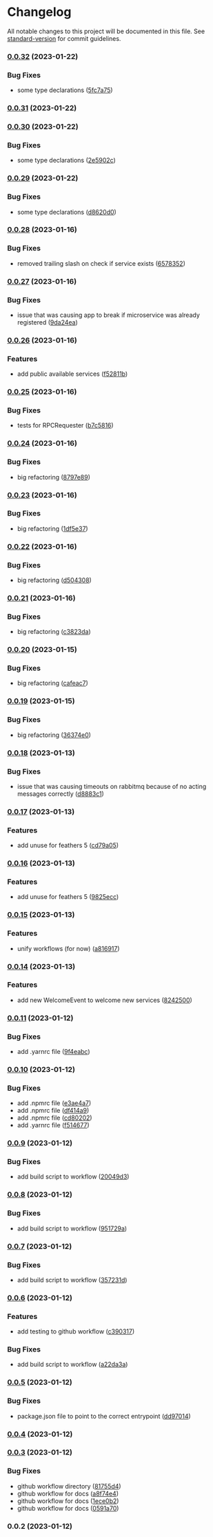 # Changelog

All notable changes to this project will be documented in this file. See [standard-version](https://github.com/conventional-changelog/standard-version) for commit guidelines.

### [0.0.32](https://github.com/mosaiqo/feathers-microservices/compare/0.0.31...0.0.32) (2023-01-22)


### Bug Fixes

* some type declarations ([5fc7a75](https://github.com/mosaiqo/feathers-microservices/commit/5fc7a75a9600a830189cfc9100e5848b2ee97c07))

### [0.0.31](https://github.com/mosaiqo/feathers-microservices/compare/0.0.30...0.0.31) (2023-01-22)

### [0.0.30](https://github.com/mosaiqo/feathers-microservices/compare/0.0.29...0.0.30) (2023-01-22)


### Bug Fixes

* some type declarations ([2e5902c](https://github.com/mosaiqo/feathers-microservices/commit/2e5902c97a74af1d193a795ce15ad6c49847d2fc))

### [0.0.29](https://github.com/mosaiqo/feathers-microservices/compare/0.0.28...0.0.29) (2023-01-22)


### Bug Fixes

* some type declarations ([d8620d0](https://github.com/mosaiqo/feathers-microservices/commit/d8620d0fc1300f0107213890f213189140e5d442))

### [0.0.28](https://github.com/mosaiqo/feathers-microservices/compare/0.0.27...0.0.28) (2023-01-16)


### Bug Fixes

* removed trailing slash on check if service exists ([6578352](https://github.com/mosaiqo/feathers-microservices/commit/6578352c8621b394b52ff990e042adc1cb6722b1))

### [0.0.27](https://github.com/mosaiqo/feathers-microservices/compare/0.0.26...0.0.27) (2023-01-16)


### Bug Fixes

* issue that was causing app to break if microservice was already registered ([9da24ea](https://github.com/mosaiqo/feathers-microservices/commit/9da24eab9b950e186c758965ce737b1eaf1e2487))

### [0.0.26](https://github.com/mosaiqo/feathers-microservices/compare/0.0.25...0.0.26) (2023-01-16)


### Features

* add public available services ([f52811b](https://github.com/mosaiqo/feathers-microservices/commit/f52811b79a6a1397e16382c469c4d06cd1fc329a))

### [0.0.25](https://github.com/mosaiqo/feathers-microservices/compare/0.0.24...0.0.25) (2023-01-16)


### Bug Fixes

* tests for RPCRequester ([b7c5816](https://github.com/mosaiqo/feathers-microservices/commit/b7c5816791d9608d0b0a9138a027f4ea41fbb048))

### [0.0.24](https://github.com/mosaiqo/feathers-microservices/compare/0.0.23...0.0.24) (2023-01-16)


### Bug Fixes

* big refactoring ([8797e89](https://github.com/mosaiqo/feathers-microservices/commit/8797e89f83688ba052dac0d961b4d63e2715e98b))

### [0.0.23](https://github.com/mosaiqo/feathers-microservices/compare/0.0.22...0.0.23) (2023-01-16)


### Bug Fixes

* big refactoring ([1df5e37](https://github.com/mosaiqo/feathers-microservices/commit/1df5e37d91d2bf9072d1f75cf8f33852a848eadc))

### [0.0.22](https://github.com/mosaiqo/feathers-microservices/compare/0.0.21...0.0.22) (2023-01-16)


### Bug Fixes

* big refactoring ([d504308](https://github.com/mosaiqo/feathers-microservices/commit/d504308b11199c839d0091bc4e4f3cfa39b316ed))

### [0.0.21](https://github.com/mosaiqo/feathers-microservices/compare/0.0.20...0.0.21) (2023-01-16)


### Bug Fixes

* big refactoring ([c3823da](https://github.com/mosaiqo/feathers-microservices/commit/c3823dab2c855f4485c87c6ecada4c576a09a69c))

### [0.0.20](https://github.com/mosaiqo/feathers-microservices/compare/0.0.19...0.0.20) (2023-01-15)


### Bug Fixes

* big refactoring ([cafeac7](https://github.com/mosaiqo/feathers-microservices/commit/cafeac71ac0fab206aa465bd6ac91bca31614759))

### [0.0.19](https://github.com/mosaiqo/feathers-microservices/compare/0.0.18...0.0.19) (2023-01-15)


### Bug Fixes

* big refactoring ([36374e0](https://github.com/mosaiqo/feathers-microservices/commit/36374e0448f6fc962edd88a923bae94aef55d56a))

### [0.0.18](https://github.com/mosaiqo/feathers-microservices/compare/0.0.17...0.0.18) (2023-01-13)


### Bug Fixes

* issue that was causing timeouts on rabbitmq because of no acting messages correctly ([d8883c1](https://github.com/mosaiqo/feathers-microservices/commit/d8883c15321e0b87bdea3d1bff0bd2d64e9690a4))

### [0.0.17](https://github.com/mosaiqo/feathers-microservices/compare/0.0.16...0.0.17) (2023-01-13)


### Features

* add unuse for feathers 5 ([cd79a05](https://github.com/mosaiqo/feathers-microservices/commit/cd79a05f8ac8b9f8dd1aaff91240a24d1394a4ec))

### [0.0.16](https://github.com/mosaiqo/feathers-microservices/compare/0.0.15...0.0.16) (2023-01-13)


### Features

* add unuse for feathers 5 ([9825ecc](https://github.com/mosaiqo/feathers-microservices/commit/9825ecc781c8b7dcd03f8840844df1caf0e64e10))

### [0.0.15](https://github.com/mosaiqo/feathers-microservices/compare/0.0.14...0.0.15) (2023-01-13)


### Features

* unify workflows (for now) ([a816917](https://github.com/mosaiqo/feathers-microservices/commit/a8169175994e8adac19464bd4ff4145798f6b1b4))

### [0.0.14](https://github.com/mosaiqo/feathers-microservices/compare/v0.0.13...v0.0.14) (2023-01-13)


### Features

* add new WelcomeEvent to welcome new services ([8242500](https://github.com/mosaiqo/feathers-microservices/commit/8242500efe99b4f8c8c4585e086d37dadc26ca45))

### [0.0.11](https://github.com/mosaiqo/feathers-microservices/compare/0.0.10...0.0.11) (2023-01-12)


### Bug Fixes

* add .yarnrc file ([9f4eabc](https://github.com/mosaiqo/feathers-microservices/commit/9f4eabc353b8124d8b75436c96814f69918f905b))

### [0.0.10](https://github.com/mosaiqo/feathers-microservices/compare/0.0.9...0.0.10) (2023-01-12)


### Bug Fixes

* add .npmrc file ([e3ae4a7](https://github.com/mosaiqo/feathers-microservices/commit/e3ae4a74d0f44240627fa0954831ab4d5df59af4))
* add .npmrc file ([df414a9](https://github.com/mosaiqo/feathers-microservices/commit/df414a92631b087d0e6a1a8f98c8996f8b53df8b))
* add .npmrc file ([cd80202](https://github.com/mosaiqo/feathers-microservices/commit/cd80202d350edfe123ce27980e8abba30079d055))
* add .yarnrc file ([f514677](https://github.com/mosaiqo/feathers-microservices/commit/f51467716092fe3c7f39eff55983c90a75721dfd))

### [0.0.9](https://github.com/mosaiqo/feathers-microservices/compare/0.0.8...0.0.9) (2023-01-12)


### Bug Fixes

* add build script to workflow ([20049d3](https://github.com/mosaiqo/feathers-microservices/commit/20049d3b90e3585d66941c8d41eadfc038c57250))

### [0.0.8](https://github.com/mosaiqo/feathers-microservices/compare/0.0.7...0.0.8) (2023-01-12)


### Bug Fixes

* add build script to workflow ([951729a](https://github.com/mosaiqo/feathers-microservices/commit/951729a0c583f343f9edb7e6eb9e0db2e569178e))

### [0.0.7](https://github.com/mosaiqo/feathers-microservices/compare/0.0.6...0.0.7) (2023-01-12)


### Bug Fixes

* add build script to workflow ([357231d](https://github.com/mosaiqo/feathers-microservices/commit/357231dcc52b1e515c9b428069f2fc3b6603a82c))

### [0.0.6](https://github.com/mosaiqo/feathers-microservices/compare/0.0.5...0.0.6) (2023-01-12)


### Features

* add testing to github workflow ([c390317](https://github.com/mosaiqo/feathers-microservices/commit/c390317d6f37dc0ca7236a1d428424d72e87c3f3))


### Bug Fixes

* add build script to workflow ([a22da3a](https://github.com/mosaiqo/feathers-microservices/commit/a22da3a2b81757e20bc498357ddd737168311707))

### [0.0.5](https://github.com/mosaiqo/feathers-microservices/compare/0.0.4...0.0.5) (2023-01-12)


### Bug Fixes

* package.json file to point to the correct entrypoint ([dd97014](https://github.com/mosaiqo/feathers-microservices/commit/dd9701448061345cbe25ef636584cb2d432807b9))

### [0.0.4](https://github.com/mosaiqo/feathers-microservices/compare/0.0.3...0.0.4) (2023-01-12)

### [0.0.3](https://github.com/mosaiqo/feathers-microservices/compare/0.0.2...0.0.3) (2023-01-12)


### Bug Fixes

* github workflow directory ([81755d4](https://github.com/mosaiqo/feathers-microservices/commit/81755d4516fe60d1b2f0874c5a486605afeb3305))
* github workflow for docs ([a8f74e4](https://github.com/mosaiqo/feathers-microservices/commit/a8f74e4755fb24f7ccf676675719327658fffabb))
* github workflow for docs ([1ece0b2](https://github.com/mosaiqo/feathers-microservices/commit/1ece0b22523b746eb53908fb42d416f3ce53cf72))
* github workflow for docs ([0591a70](https://github.com/mosaiqo/feathers-microservices/commit/0591a705e864021600b822310bba832d04e3e5bf))

### 0.0.2 (2023-01-12)
